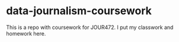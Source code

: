 # data-journalism-coursework
This is a repo with coursework for JOUR472.
I put my classwork and homework here. 
